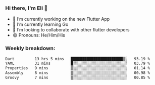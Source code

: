 ### Hi there, I'm Eli 👋
- 🔭 I’m currently working on the new Flutter App
- 🌱 I’m currently learning Go
- 🦄 I’m looking to collaborate with other flutter developers
- 😄 Pronouns: He/Him/His

### Weekly breakdown:
<!--START_SECTION:waka-->

```txt
Dart         13 hrs 5 mins   ███████████████████████▒░   93.19 %
YAML         31 mins         █░░░░░░░░░░░░░░░░░░░░░░░░   03.79 %
Properties   9 mins          ▒░░░░░░░░░░░░░░░░░░░░░░░░   01.14 %
Assembly     8 mins          ▒░░░░░░░░░░░░░░░░░░░░░░░░   00.98 %
Groovy       7 mins          ▒░░░░░░░░░░░░░░░░░░░░░░░░   00.85 %
```

<!--END_SECTION:waka-->
